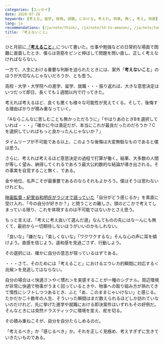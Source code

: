 ```yaml
---
categories: [エッセイ]
date: 2020-07-28
keywords: [考える, 進学, 後悔, 就職, における, 考えれ, 物事, 無く, 考え, 快適]
lang: ja
recommendations: [/ja/note/think/, /ja/note/td-to-amazon/, /ja/note/todays-art-taro/]
title: 「考えないこと」
---
```


ひと月前に[「**考えること**」](/ja/note/think)について書いた。仕事や勉強などの日常的な場面で困難に直面したとき、僕らは背筋をピンと伸ばして問題を問い直し、正しく考えなければならない。

一方で、人生における重要な判断を迫られたときには、案外「**考えないこと**」のほうが大切なんじゃないだろうか、とも思う。

高校・大学・大学院への進学、留学、就職・・・振り返れば、大きな意思決定はいつだって即日、長くても１週間以内で行ってきた。

考えれば考えるほど、良くも悪くも様々な可能性が見えてくる。そして、後悔する理由ばかりが積み重なっていく。

「Aならこんなに苦しむことも無かっただろうに」「やはりあのときBを選択していれば・・・」「確かに今は満足だが、本当にこれが最良だったのだろうか？Cを選択していればもっと良かったんじゃないか？」

タイムリープが不可能である以上、このような後悔は大変無駄なものであると僕は思う。

さらに、考えれば考えるほど意思決定の過程で打算が働く。結果、大多数の人間が等しく望み、納得してくれるであろう最大公約数的な結論が導き出される。その事実を自覚すること無く、である。

金や地位、名声こそが最重要であるのならそれもよかろう。僕はそうは思わないけれども。

[映画監督・紀里谷和明氏がラジオで語っていた](https://podcasts.apple.com/jp/podcast/%E6%98%A0%E7%94%BB%E7%9B%A3%E7%9D%A3-%E7%B4%80%E9%87%8C%E8%B0%B7%E5%92%8C%E6%98%8E-%E5%B0%8F%E6%A9%8B%E8%B3%A2%E5%85%90-%E6%98%A0%E7%94%BB%E5%88%B6%E4%BD%9C%E3%81%AE%E6%96%B0%E3%81%97%E3%81%84%E3%82%A4%E3%83%8E%E3%83%99%E3%83%BC%E3%82%B7%E3%83%A7%E3%83%B3%E3%81%AB%E8%BF%AB%E3%82%8B/id1506148093?i=1000486165817)「自分がどう感じるか」を素直に受け入れ、「今の自分が好きか？」と問うことの難しさ。頭のどこかで考えてしまっている限り、これを体現するのは不可能ではないかとさえ思う。

もっと言えば、「考えに考え抜いて選んだ道」なんてものの先にはなーんにも無くて、最初から一切期待しないほうがいいのかもしれない。

「良いな」「嫌だな」「楽しくないな」「ワクワクするな」そんな心の声に耳を傾けよう。直感を信じよう。違和感を見過ごさず、行動しよう。

その選択には、確かに自分の意志が宿っているはずである。

・・・さて、そのためには「考えること」におけるエウレカ的瞬間に対応する＜兆候＞を見逃してはならない。

自分の場合は＜快適さ＞や＜慣れ＞を実感することが一種のシグナル。周辺環境が非常に快適で物事がうまく回っているときや、物事への取り組み方が熟れてきて惰性にシフトしつつあるとき、ふと「あ、このままじゃいけない」と感じる。たかだか二十数年の人生、そういった瞬間はまだ数えられるほどしか訪れていないのだけれど、先に挙げた進学や就職における即決案件はいずれもその好例だ。そんなときには突然ドラスティックに環境を変え、舵を切る。

その積み重ねこそが、自分を自分たらしめるのだ。

「考えるべき」か「感じるべき」か。それを正しく見極め、考えすぎずに生きていきたいものである。